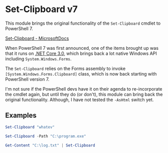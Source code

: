 # Set-Clipboard v7

This module brings the original functionality of the `Set-Clipboard` cmdlet to PowerShell 7.

[Set-Clipboard - MicrosoftDocs](https://docs.microsoft.com/en-us/powershell/module/microsoft.powershell.management/set-clipboard)

When PowerShell 7 was first announced, one of the items brought up was that it runs on [.NET Core 3.0](https://devblogs.microsoft.com/powershell/powershell-7-road-map/), which brings back a lot native Windows API including `System.Windows.Forms`.

The `Set-Clipboard` relies on the Forms assembly to invoke `[System.Windows.Forms.Clipboard]` class, which is now back starting with PowerShell version 7.

I'm not sure if the PowerShell devs have it on their agenda to re-incorporate the cmdlet again, but until they do (or don't), this module can bring back the original functionality.  Although, I have not tested the `-AsHtml` switch yet.

## Examples

``` powershell
Set-Clipboard "whatev"
```

``` powershell
Set-Clipboard -Path "C:\program.exe"
```

``` powershell
Get-Content "C:\log.txt" | Set-Clipboard
```
